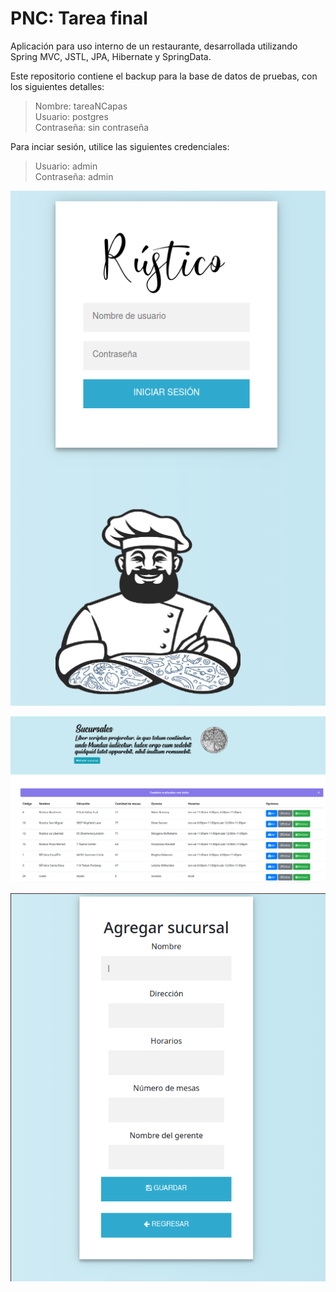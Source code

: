 # PNC: Tarea final

Aplicación para uso interno de un restaurante, desarrollada utilizando Spring MVC, JSTL, JPA, Hibernate y SpringData. 

Este repositorio contiene el backup para la base de datos de pruebas, con los siguientes detalles:

> Nombre: tareaNCapas  
> Usuario: postgres  
> Contraseña: sin contraseña  

Para inciar sesión, utilice las siguientes credenciales:

> Usuario: admin  
> Contraseña: admin

![login.jsp](/imgs/img1.png)

![index.jsp](/imgs/img2.png)

![addStore.jsp](/imgs/img3.png)
